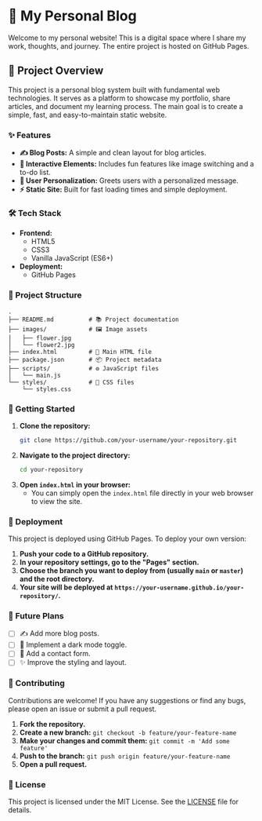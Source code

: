# 📝 My Personal Blog

Welcome to my personal website! This is a digital space where I share my work, thoughts, and journey. The entire project is hosted on GitHub Pages.

## 🚀 Project Overview

This project is a personal blog system built with fundamental web technologies. It serves as a platform to showcase my portfolio, share articles, and document my learning process. The main goal is to create a simple, fast, and easy-to-maintain static website.

### ✨ Features

-   **✍️ Blog Posts:** A simple and clean layout for blog articles.
-   **🎨 Interactive Elements:** Includes fun features like image switching and a to-do list.
-   **👋 User Personalization:** Greets users with a personalized message.
-   **⚡️ Static Site:** Built for fast loading times and simple deployment.

### 🛠️ Tech Stack

-   **Frontend:**
    -   HTML5
    -   CSS3
    -   Vanilla JavaScript (ES6+)
-   **Deployment:**
    -   GitHub Pages

### 📂 Project Structure

```
.
├── README.md          # 📚 Project documentation
├── images/            # 🖼️ Image assets
│   ├── flower.jpg
│   └── flower2.jpg
├── index.html         # 📄 Main HTML file
├── package.json       # 📦 Project metadata
├── scripts/           # ⚙️ JavaScript files
│   └── main.js
└── styles/            # 🎨 CSS files
    └── styles.css
```

### 🏁 Getting Started

1.  **Clone the repository:**
    ```bash
    git clone https://github.com/your-username/your-repository.git
    ```
2.  **Navigate to the project directory:**
    ```bash
    cd your-repository
    ```
3.  **Open `index.html` in your browser:**
    -   You can simply open the `index.html` file directly in your web browser to view the site.

### 🚀 Deployment

This project is deployed using GitHub Pages. To deploy your own version:

1.  **Push your code to a GitHub repository.**
2.  **In your repository settings, go to the "Pages" section.**
3.  **Choose the branch you want to deploy from (usually `main` or `master`) and the root directory.**
4.  **Your site will be deployed at `https://your-username.github.io/your-repository/`.**

### 📅 Future Plans

-   [ ] ✍️ Add more blog posts.
-   [ ] 🌙 Implement a dark mode toggle.
-   [ ] 📧 Add a contact form.
-   [ ] ✨ Improve the styling and layout.

### 🤝 Contributing

Contributions are welcome! If you have any suggestions or find any bugs, please open an issue or submit a pull request.

1.  **Fork the repository.**
2.  **Create a new branch:** `git checkout -b feature/your-feature-name`
3.  **Make your changes and commit them:** `git commit -m 'Add some feature'`
4.  **Push to the branch:** `git push origin feature/your-feature-name`
5.  **Open a pull request.**

### 📜 License

This project is licensed under the MIT License. See the [LICENSE](LICENSE) file for details.
